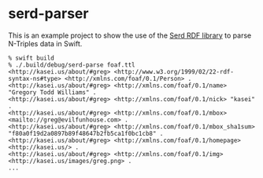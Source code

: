 serd-parser
===

This is an example project to show the use of the
[Serd RDF library](http://drobilla.net/software/serd)
to parse N-Triples data in Swift.

    % swift build
    % ./.build/debug/serd-parse foaf.ttl
    <http://kasei.us/about/#greg> <http://www.w3.org/1999/02/22-rdf-syntax-ns#type> <http://xmlns.com/foaf/0.1/Person> .
    <http://kasei.us/about/#greg> <http://xmlns.com/foaf/0.1/name> "Gregory Todd Williams" .
    <http://kasei.us/about/#greg> <http://xmlns.com/foaf/0.1/nick> "kasei" .
    <http://kasei.us/about/#greg> <http://xmlns.com/foaf/0.1/mbox> <mailto://greg@evilfunhouse.com> .
    <http://kasei.us/about/#greg> <http://xmlns.com/foaf/0.1/mbox_sha1sum> "f80a0f19d2a0897b89f48647b2fb5ca1f0bc1cb8" .
    <http://kasei.us/about/#greg> <http://xmlns.com/foaf/0.1/homepage> <http://kasei.us/> .
    <http://kasei.us/about/#greg> <http://xmlns.com/foaf/0.1/img> <http://kasei.us/images/greg.png> .
    ...
